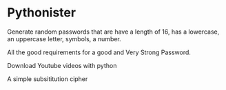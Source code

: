 # Pythonister
Generate random passwords that are have a length of 16, has a lowercase, an uppercase letter, symbols, a number.

All the good requirements for a good and Very Strong Password.


Download Youtube videos with python

A simple subsititution cipher
